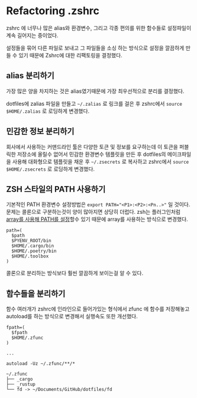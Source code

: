 # Refactoring .zshrc

zshrc 에 너무나 많은 alias와 환경변수, 그리고 각종 편의를 위한 함수들로 설정파일이 계속 길어지는 중이었다. 

설정들을 묶어 다른 파일로 보내고 그 파일들을 소싱 하는 방식으로 설정을 깔끔하게 만들 수 있기 때문에 Zshrc에 대한 리팩토링을 결정했다.

## alias 분리하기

가장 많은 양을 차지하는 것은 alias였기때문에 가장 최우선적으로 분리를 결정했다.

dotfiles에 zalias 파일을 만들고 `~/.zalias` 로 링크를 걸은 후 zshrc에서 `source $HOME/.zalias` 로 로딩하게 변경했다.

## 민감한 정보 분리하기

회사에서 사용하는 커맨드라인 툴은 다양한 토큰 및 정보를 요구하는데 이 토큰을 퍼블릭한 저장소에 올릴수 없어서 민감한 환경변수 템플릿을 만든 후 dotfiles의 메이크파일을 사용해 대화형으로 템플릿을 채운 후 `~/.zsecrets` 로 복사하고 zshrc에서 `source $HOME/.zsecrets` 로 로딩하게 변경했다.

## ZSH 스타일의 PATH 사용하기

기본적인 PATH 환경변수 설정방법은 `export PATH="<P1>:<P2>:<Pn..>"` 일 것이다. 문제는 콜론으로 구분하는것이 양이 많아지면 상당히 더럽다. zsh는 플러그인처럼 [array를 사용해 PATH를 설정](https://unix.stackexchange.com/a/73635)할수 있기 때문에 array를 사용하는 방식으로 변경했다.

```
path=(
  $path
  $PYENV_ROOT/bin
  $HOME/.cargo/bin
  $HOME/.poetry/bin
  $HOME/.toolbox
)
```
콜론으로 분리하는 방식보다 훨씬 깔끔하게 보이는걸 알 수 있다.

## 함수들을 분리하기

함수 여러개가 zshrc에 인라인으로 들어가있는 형식에서 zfunc 에 함수를 저장해놓고 autoload를 하는 방식으로 변경해서 실행속도 또한 개선했다.

```
fpath=(
  $fpath
  $HOME/.zfunc
)

...

autoload -Uz ~/.zfunc/**/*
```

```
~/.zfunc
├── _cargo
├── _rustup
└── fd -> ~/Documents/GitHub/dotfiles/fd
```
